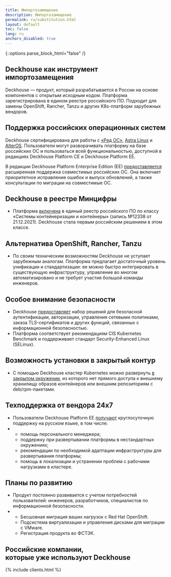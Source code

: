 ```yaml
---
title: Импортозамещение
description: Импортозамещение
permalink: ru/substitution.html
layout: default
toc: false
lang: ru
anchors_disabled: true
---
```


{::options parse_block_html="false" /}

<section class="intro">
  <div class="intro__content container">
    <h1 class="intro__title text_lead text_alt">
      Deckhouse как инструмент <br/>импортозамещения
    </h1>
    <div class="intro__row">
      <div>
        <p class="text text_big">
          Deckhouse — продукт, который разрабатывается в России на основе компонентов с открытым исходным кодом. Платформа зарегистрирована в едином реестре российского ПО. Подходит для замены OpenShift, Rancher, Tanzu и других K8s-платформ зарубежных вендоров.
        </p>
      </div>
    </div>
  </div>
</section>

<section class="supported-os block">
  <div class="container">
      <h2 class="text text_lead">
        Поддержка российских операционных систем
      </h2>
      <div class="block__columns block__columns_top">
        <div>
          <p class="text text_big">
            Deckhouse сертифицирована для работы с <a href="https://redos.red-soft.ru/about/news/novosti/kubernetes-platforma-deckhouse-sovmestima-s-red-os/">«Ред ОС»</a>,
            <a href="https://astralinux.ru/news/category-news/2022/kubernetes-platforma-deckhouse-sertificzirovana-po-programme-ready-for-astra-linux/">Astra Linux</a> и
            <a href="https://almi-partner.ru/operaczionnaya-sistema-alteros-sovmestima-s-kubernetes-platformoj-deckhouse/">AlterOS</a>. Пользователи могут разворачивать платформу на базе российских ОС и пользоваться всей функциональностью, доступной в редакциях Deckhouse Platform CE и Deckhouse Platform EE.
          </p>
        </div>
        <div>
          <p class="text text_big">
            В редакции Deckhouse Platform Enterprise Edition (EE) <a href="https://deckhouse.io/ru/documentation/v1.37.4/supported_versions.html">предоставляется</a> расширенная поддержка совместимых российских ОС. Она включает приоритетное исправление ошибок и выпуск обновлений, а также консультации по миграции на совместимые ОС.
          </p>
        </div>
      </div>
  </div>
</section>

<section class="deckhouse-in-register">
  <div class="features__item features__item_even">
    <div class="features__item-content container">
      <div class="features__item-header">
        <h2 class="features__item-title text_h1">
          Deckhouse в реестре Минцифры
        </h2>
      </div>
      <ul class="features__item-list">
        <li>
          Платформа <a href="https://reestr.digital.gov.ru/request/473248/">включена</a> в единый реестр российского ПО по классу «Системы контейнеризации и контейнеры» (запись №12338 от 21.12.2021). Deckhouse стала первым российским решением в этом классе.
        </li>
      </ul>
    </div>
  </div>
</section>

<section class="alternative">
  <div class="features__item features__item_odd">
    <div class="features__item-content container">
      <div class="features__item-header">
        <h2 class="features__item-title text_h1">
          Альтернатива OpenShift, Rancher, Tanzu
        </h2>
      </div>
      <ul class="features__item-list">
        <li>
          По своим техническим возможностям Deckhouse не уступает зарубежным аналогам. Платформа предлагает достаточный уровень унификации и стандартизации: ее можно быстро интегрировать в существующую инфраструктуру, управление во многом автоматизировано и не требует участия большой команды инженеров.
        </li>
      </ul>
    </div>
  </div>
</section>

<section class="security">
  <div class="features__item features__item_even">
    <div class="features__item-content container">
      <div class="features__item-header">
        <h2 class="features__item-title text_h1">
          Особое внимание безопасности
        </h2>
      </div>
      <ul class="features__item-list">
        <li>
          Deckhouse <a href="https://deckhouse.io/ru/security.html">предоставляет</a> набор решений для безопасной аутентификации, авторизации, управления сетевыми политиками, заказа TLS-сертификатов и других функций, связанных с информационной безопасностью.
        </li>
        <li>
          Платформа соответствует рекомендациям CIS Kubernetes Benchmark и поддерживает стандарт Security-Enhanced Linux (SELinux).
        </li>
      </ul>
    </div>
  </div>
</section>

<section class="capabilities">
  <div class="features__item features__item_odd">
    <div class="features__item-content container">
      <div class="features__item-header">
        <h2 class="features__item-title text_h1">
          Возможность установки в закрытый контур
        </h2>
      </div>
      <ul class="features__item-list">
        <li>
          С помощью Deckhouse кластер Kubernetes можно развернуть <a href="https://deckhouse.io/ru/gs/bm-private/step2.html">в закрытом окружении</a>, из которого нет прямого доступа к внешнему хранилищу образов контейнеров или внешним репозиториям с deb/rpm-пакетами.
        </li>
      </ul>
    </div>
  </div>
</section>

<section class="support">
  <div class="features__item features__item_even">
    <div class="features__item-content container">
      <div class="features__item-header">
        <h2 class="features__item-title text_h1">
          Техподдержка от вендора 24x7
        </h2>
      </div>
      <ul class="features__item-list">
        <li>
          Пользователи Deckhouse Platform EE <a href="https://deckhouse.io/ru/products/enterprise_edition.html">получают</a> круглосуточную поддержку на русском языке, в том числе:
        </li>
        <li>
          <ul>
            <li>
              помощь персонального менеджера;
            </li>
            <li>
              поддержку при развертывании платформы в нестандартных окружениях;
            </li>
            <li>
              рекомендации по необходимой адаптации инфраструктуры для развертывания платформы;
            </li>
            <li>
              помощь в локализации и устранении проблем с рабочими нагрузками в кластере.
            </li>
          </ul>
        </li>
      </ul>
    </div>
  </div>

  <div class="features__item features__item_odd">
    <div class="features__item-content container">
      <div class="features__item-header">
        <h2 class="features__item-title text_h1">
          Планы по развитию
        </h2>
      </div>
      <ul class="features__item-list">
        <li>Продукт постоянно развивается с учетом потребностей пользователей: инженеров, разработчиков, специалистов по информационной безопасности.</li>
        <li>
          <ul>
            <li>
              Бесшовная миграция ваших нагрузок с Red Hat OpenShift.
            </li>
            <li>
              Подсистема виртуализации и управления дисками для миграции с VMware.
            </li>
            <li>
              Регистрация продукта во ФСТЭК.
            </li>
          </ul>
        </li>
      </ul>
    </div>
  </div>
</section>

<section class="who-already-use">
  <div class="features__item features__item_even">
    <div class="container">
      <h2 class="text text_lead">
        Российские компании, <br/>которые уже используют Deckhouse
      </h2>
    </div>
      {% include clients.html %}
  </div>
</section>

